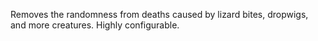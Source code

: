 Removes the randomness from deaths caused by lizard bites, dropwigs, and more creatures. Highly configurable.

